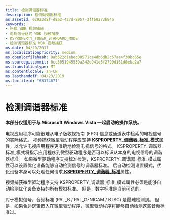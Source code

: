 ```yaml
---
title: 检测调谐器标准
description: 检测调谐器标准
ms.assetid: 02923d8f-d8a2-427d-8957-2ffb0273b84a
keywords:
- 格式 WDK 视频捕获
- 电视信号格式 WDK 视频捕获
- KSPROPERTY_TUNER_STANDARD_MODE
- 检测调谐器标准 WDK 视频捕获
ms.date: 04/20/2017
ms.localizationpriority: medium
ms.openlocfilehash: 8ab522d1ebec00571ce4db6db2c57ae4f30bc65e
ms.sourcegitcommit: 0cc5051945559a242d941a6f2799d161d8eba2a7
ms.translationtype: MT
ms.contentlocale: zh-CN
ms.lasthandoff: 04/23/2019
ms.locfileid: "63374071"
---
```

# <a name="detecting-tuner-standards"></a>检测调谐器标准


**本部分仅适用于与 Microsoft Windows Vista 一起启动的操作系统。**

电视应用程序可能很难从电子版收视指南 (EPG) 信息或通道表中检索的电视信号的实际格式。 视频捕获微型驱动程序应支持[ **KSPROPERTY\_调谐器\_标准\_模式**](https://msdn.microsoft.com/library/windows/hardware/ff565909)属性，以允许电视应用程序更准确地检测电视信号的格式。 KSPROPERTY\_调谐器\_标准\_模式将指示应用程序到微型驱动程序是否可以标识从本身的电视信号的调谐器标准。 如果微型驱动程序支持标准检测，KSPROPERTY\_调谐器\_标准\_模式属性可以设置优化设备能够自动检测信号的调谐器标准。 后自动检测设置模式，优化设备本身可以处理任何请求[ **KSPROPERTY\_调谐器\_标准**](https://msdn.microsoft.com/library/windows/hardware/ff565907)属性。

视频捕获微型驱动程序支持 KSPROPERTY\_调谐器\_标准\_模式属性必须是能够自动检测优化设备支持的所有模拟标准。 但是，数字标准是当前可选的。

对于模拟信号，音频标准 (PAL\_B / PAL\_G-NICAM / BTSC) 是最难检测到。 但是，如果合适逻辑嵌入在微型驱动程序，微型驱动程序将能够自动检测这些音频标准过。

 

 




